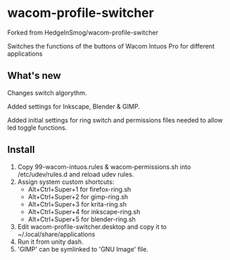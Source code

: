 wacom-profile-switcher
======================

Forked from HedgeInSmog/wacom-profile-switcher

Switches the functions of the buttons of Wacom Intuos Pro for different applications

What's new
----------
Changes switch algorythm.

Added settings for Inkscape, Blender & GIMP.

Added initial settings for ring switch and permissions files needed to allow led toggle functions.

Install
-------

1. Copy 99-wacom-intuos.rules & wacom-permissions.sh into /etc/udev/rules.d and reload udev rules.
2. Assign system custom shortcuts:
	* Alt+Ctrl+Super+1	for firefox-ring.sh
	* Alt+Ctrl+Super+2	for gimp-ring.sh
	* Alt+Ctrl+Super+3	for krita-ring.sh
	* Alt+Ctrl+Super+4	for inkscape-ring.sh
	* Alt+Ctrl+Super+5	for blender-ring.sh
3. Edit wacom-profile-switcher.desktop and copy it to ~/.local/share/applications
4. Run it from unity dash.
5. 'GIMP' can be symlinked to 'GNU Image' file.

